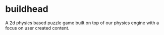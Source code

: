 # buildhead
A 2d physics based puzzle game built on top of our physics engine with a focus on user created content.
